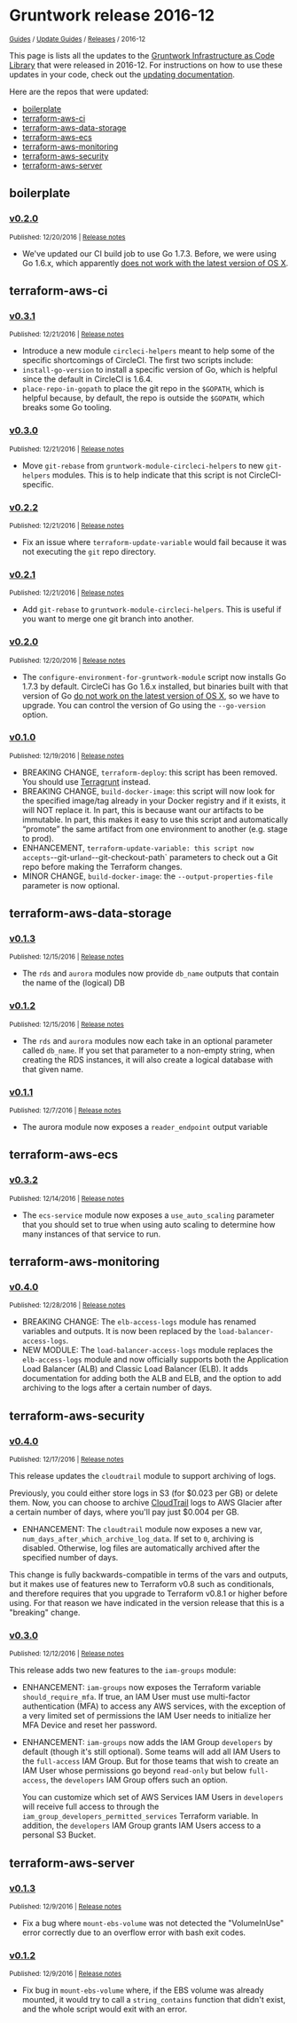
# Gruntwork release 2016-12

<p style={{marginTop: "-25px"}}><small><a href="/guides">Guides</a> / <a href="/guides/stay-up-to-date">Update Guides</a> / <a href="/guides/stay-up-to-date/releases">Releases</a> / 2016-12</small></p>

This page is lists all the updates to the [Gruntwork Infrastructure as Code 
Library](https://gruntwork.io/infrastructure-as-code-library/) that were released in 2016-12. For instructions 
on how to use these updates in your code, check out the [updating 
documentation](/guides/working-with-code/using-modules#updating).

Here are the repos that were updated:

- [boilerplate](#boilerplate)
- [terraform-aws-ci](#terraform-aws-ci)
- [terraform-aws-data-storage](#terraform-aws-data-storage)
- [terraform-aws-ecs](#terraform-aws-ecs)
- [terraform-aws-monitoring](#terraform-aws-monitoring)
- [terraform-aws-security](#terraform-aws-security)
- [terraform-aws-server](#terraform-aws-server)


## boilerplate


### [v0.2.0](https://github.com/gruntwork-io/boilerplate/releases/tag/v0.2.0)

<p style={{marginTop: "-20px", marginBottom: "10px"}}>
  <small>Published: 12/20/2016 | <a href="https://github.com/gruntwork-io/boilerplate/releases/tag/v0.2.0">Release notes</a></small>
</p>

<div style={{"overflow":"hidden","textOverflow":"ellipsis","display":"-webkit-box","WebkitLineClamp":10,"lineClamp":10,"WebkitBoxOrient":"vertical"}}>

  - We've updated our CI build job to use Go 1.7.3. Before, we were using Go 1.6.x, which apparently [does not work with the latest version of OS X](https://golang.org/doc/go1.7#ports). 


</div>



## terraform-aws-ci


### [v0.3.1](https://github.com/gruntwork-io/terraform-aws-ci/releases/tag/v0.3.1)

<p style={{marginTop: "-20px", marginBottom: "10px"}}>
  <small>Published: 12/21/2016 | <a href="https://github.com/gruntwork-io/terraform-aws-ci/releases/tag/v0.3.1">Release notes</a></small>
</p>

<div style={{"overflow":"hidden","textOverflow":"ellipsis","display":"-webkit-box","WebkitLineClamp":10,"lineClamp":10,"WebkitBoxOrient":"vertical"}}>

  - Introduce a new module `circleci-helpers` meant to help some of the specific shortcomings of CircleCI. The first two scripts include:
  - `install-go-version` to install a specific version of Go, which is helpful since the default in CircleCI is 1.6.4.
  - `place-repo-in-gopath` to place the git repo in the `$GOPATH`, which is helpful because, by default, the repo is outside the `$GOPATH`, which breaks some Go tooling.


</div>


### [v0.3.0](https://github.com/gruntwork-io/terraform-aws-ci/releases/tag/v0.3.0)

<p style={{marginTop: "-20px", marginBottom: "10px"}}>
  <small>Published: 12/21/2016 | <a href="https://github.com/gruntwork-io/terraform-aws-ci/releases/tag/v0.3.0">Release notes</a></small>
</p>

<div style={{"overflow":"hidden","textOverflow":"ellipsis","display":"-webkit-box","WebkitLineClamp":10,"lineClamp":10,"WebkitBoxOrient":"vertical"}}>

  - Move `git-rebase` from `gruntwork-module-circleci-helpers` to new `git-helpers` modules. This is to help indicate that this script is not CircleCI-specific.


</div>


### [v0.2.2](https://github.com/gruntwork-io/terraform-aws-ci/releases/tag/v0.2.2)

<p style={{marginTop: "-20px", marginBottom: "10px"}}>
  <small>Published: 12/21/2016 | <a href="https://github.com/gruntwork-io/terraform-aws-ci/releases/tag/v0.2.2">Release notes</a></small>
</p>

<div style={{"overflow":"hidden","textOverflow":"ellipsis","display":"-webkit-box","WebkitLineClamp":10,"lineClamp":10,"WebkitBoxOrient":"vertical"}}>

  - Fix an issue where `terraform-update-variable` would fail because it was not executing the `git` repo directory.


</div>


### [v0.2.1](https://github.com/gruntwork-io/terraform-aws-ci/releases/tag/v0.2.1)

<p style={{marginTop: "-20px", marginBottom: "10px"}}>
  <small>Published: 12/21/2016 | <a href="https://github.com/gruntwork-io/terraform-aws-ci/releases/tag/v0.2.1">Release notes</a></small>
</p>

<div style={{"overflow":"hidden","textOverflow":"ellipsis","display":"-webkit-box","WebkitLineClamp":10,"lineClamp":10,"WebkitBoxOrient":"vertical"}}>

  - Add `git-rebase` to `gruntwork-module-circleci-helpers`. This is useful if you want to merge one git branch into another.


</div>


### [v0.2.0](https://github.com/gruntwork-io/terraform-aws-ci/releases/tag/v0.2.0)

<p style={{marginTop: "-20px", marginBottom: "10px"}}>
  <small>Published: 12/20/2016 | <a href="https://github.com/gruntwork-io/terraform-aws-ci/releases/tag/v0.2.0">Release notes</a></small>
</p>

<div style={{"overflow":"hidden","textOverflow":"ellipsis","display":"-webkit-box","WebkitLineClamp":10,"lineClamp":10,"WebkitBoxOrient":"vertical"}}>

  - The `configure-environment-for-gruntwork-module` script now installs Go 1.7.3 by default. CircleCi has Go 1.6.x installed, but binaries built with that version of Go [do not work on the latest version of OS X](https://golang.org/doc/go1.7#ports), so we have to upgrade. You can control the version of Go using the `--go-version` option. 


</div>


### [v0.1.0](https://github.com/gruntwork-io/terraform-aws-ci/releases/tag/v0.1.0)

<p style={{marginTop: "-20px", marginBottom: "10px"}}>
  <small>Published: 12/19/2016 | <a href="https://github.com/gruntwork-io/terraform-aws-ci/releases/tag/v0.1.0">Release notes</a></small>
</p>

<div style={{"overflow":"hidden","textOverflow":"ellipsis","display":"-webkit-box","WebkitLineClamp":10,"lineClamp":10,"WebkitBoxOrient":"vertical"}}>

  - BREAKING CHANGE, `terraform-deploy`: this script has been removed. You should use [Terragrunt](https://github.com/gruntwork-io/terragrunt) instead.
- BREAKING CHANGE, `build-docker-image`: this script will now look for the specified image/tag already in your Docker registry and if it exists, it will NOT replace it. In part, this is because want our artifacts to be immutable. In part, this makes it easy to use this script and automatically “promote” the same artifact from one environment to another (e.g. stage to prod). 
- ENHANCEMENT, `terraform-update-variable: this script now accepts`--git-url`and`--git-checkout-path` parameters to check out a Git repo before making the Terraform changes.
- MINOR CHANGE, `build-docker-image`: the `--output-properties-file` parameter is now optional.


</div>



## terraform-aws-data-storage


### [v0.1.3](https://github.com/gruntwork-io/terraform-aws-data-storage/releases/tag/v0.1.3)

<p style={{marginTop: "-20px", marginBottom: "10px"}}>
  <small>Published: 12/15/2016 | <a href="https://github.com/gruntwork-io/terraform-aws-data-storage/releases/tag/v0.1.3">Release notes</a></small>
</p>

<div style={{"overflow":"hidden","textOverflow":"ellipsis","display":"-webkit-box","WebkitLineClamp":10,"lineClamp":10,"WebkitBoxOrient":"vertical"}}>

  - The `rds` and `aurora` modules now provide `db_name` outputs that contain the name of the (logical) DB


</div>


### [v0.1.2](https://github.com/gruntwork-io/terraform-aws-data-storage/releases/tag/v0.1.2)

<p style={{marginTop: "-20px", marginBottom: "10px"}}>
  <small>Published: 12/15/2016 | <a href="https://github.com/gruntwork-io/terraform-aws-data-storage/releases/tag/v0.1.2">Release notes</a></small>
</p>

<div style={{"overflow":"hidden","textOverflow":"ellipsis","display":"-webkit-box","WebkitLineClamp":10,"lineClamp":10,"WebkitBoxOrient":"vertical"}}>

  - The `rds` and `aurora` modules now each take in an optional parameter called `db_name`. If you set that parameter to a non-empty string, when creating the RDS instances, it will also create a logical database with that given name.


</div>


### [v0.1.1](https://github.com/gruntwork-io/terraform-aws-data-storage/releases/tag/v0.1.1)

<p style={{marginTop: "-20px", marginBottom: "10px"}}>
  <small>Published: 12/7/2016 | <a href="https://github.com/gruntwork-io/terraform-aws-data-storage/releases/tag/v0.1.1">Release notes</a></small>
</p>

<div style={{"overflow":"hidden","textOverflow":"ellipsis","display":"-webkit-box","WebkitLineClamp":10,"lineClamp":10,"WebkitBoxOrient":"vertical"}}>

  - The aurora module now exposes a `reader_endpoint` output variable


</div>



## terraform-aws-ecs


### [v0.3.2](https://github.com/gruntwork-io/terraform-aws-ecs/releases/tag/v0.3.2)

<p style={{marginTop: "-20px", marginBottom: "10px"}}>
  <small>Published: 12/14/2016 | <a href="https://github.com/gruntwork-io/terraform-aws-ecs/releases/tag/v0.3.2">Release notes</a></small>
</p>

<div style={{"overflow":"hidden","textOverflow":"ellipsis","display":"-webkit-box","WebkitLineClamp":10,"lineClamp":10,"WebkitBoxOrient":"vertical"}}>

  - The `ecs-service` module now exposes a `use_auto_scaling` parameter that you should set to true when using auto scaling to determine how many instances of that service to run.


</div>



## terraform-aws-monitoring


### [v0.4.0](https://github.com/gruntwork-io/terraform-aws-monitoring/releases/tag/v0.4.0)

<p style={{marginTop: "-20px", marginBottom: "10px"}}>
  <small>Published: 12/28/2016 | <a href="https://github.com/gruntwork-io/terraform-aws-monitoring/releases/tag/v0.4.0">Release notes</a></small>
</p>

<div style={{"overflow":"hidden","textOverflow":"ellipsis","display":"-webkit-box","WebkitLineClamp":10,"lineClamp":10,"WebkitBoxOrient":"vertical"}}>

  - BREAKING CHANGE: The `elb-access-logs` module has renamed variables and outputs. It is now been replaced by the `load-balancer-access-logs`.
- NEW MODULE: The `load-balancer-access-logs` module replaces the `elb-access-logs` module and now officially supports both the Application Load Balancer (ALB) and Classic Load Balancer (ELB). It adds documentation for adding both the ALB and ELB, and the option to add archiving to the logs after a certain number of days.


</div>



## terraform-aws-security


### [v0.4.0](https://github.com/gruntwork-io/terraform-aws-security/releases/tag/v0.4.0)

<p style={{marginTop: "-20px", marginBottom: "10px"}}>
  <small>Published: 12/17/2016 | <a href="https://github.com/gruntwork-io/terraform-aws-security/releases/tag/v0.4.0">Release notes</a></small>
</p>

<div style={{"overflow":"hidden","textOverflow":"ellipsis","display":"-webkit-box","WebkitLineClamp":10,"lineClamp":10,"WebkitBoxOrient":"vertical"}}>

  This release updates the `cloudtrail` module to support archiving of logs. 

Previously, you could either store logs in S3 (for $0.023 per GB) or delete them. Now, you can choose to archive [CloudTrail](https://aws.amazon.com/cloudtrail/) logs to AWS Glacier after a certain number of days, where you'll pay just $0.004 per GB.
- ENHANCEMENT: The `cloudtrail` module now exposes a new var, `num_days_after_which_archive_log_data`. If set to `0`, archiving is disabled. Otherwise, log files are automatically archived after the specified number of days.

This change is fully backwards-compatible in terms of the vars and outputs, but it makes use of features new to Terraform v0.8 such as conditionals, and therefore requires that you upgrade to Terraform v0.8.1  or higher before using. For that reason we have indicated in the version release that this is a "breaking" change.


</div>


### [v0.3.0](https://github.com/gruntwork-io/terraform-aws-security/releases/tag/v0.3.0)

<p style={{marginTop: "-20px", marginBottom: "10px"}}>
  <small>Published: 12/12/2016 | <a href="https://github.com/gruntwork-io/terraform-aws-security/releases/tag/v0.3.0">Release notes</a></small>
</p>

<div style={{"overflow":"hidden","textOverflow":"ellipsis","display":"-webkit-box","WebkitLineClamp":10,"lineClamp":10,"WebkitBoxOrient":"vertical"}}>

  This release adds two new features to the `iam-groups` module:
- ENHANCEMENT: `iam-groups` now exposes the Terraform variable `should_require_mfa`. If true, an IAM User must use multi-factor authentication (MFA) to access any AWS services, with the exception of a very limited set of permissions the IAM User needs to initialize her MFA Device and reset her password.
- ENHANCEMENT: `iam-groups` now adds the IAM Group `developers` by default (though it's still optional). Some teams will add all IAM Users to the `full-access` IAM Group. But for those teams that wish to create an IAM User whose permissions go beyond `read-only` but below `full-access`, the `developers` IAM Group offers such an option. 
  
  You can customize which set of AWS Services IAM Users in `developers` will receive full access to through the `iam_group_developers_permitted_services` Terraform variable. In addition, the `developers` IAM Group grants IAM Users access to a personal S3 Bucket.


</div>



## terraform-aws-server


### [v0.1.3](https://github.com/gruntwork-io/terraform-aws-server/releases/tag/v0.1.3)

<p style={{marginTop: "-20px", marginBottom: "10px"}}>
  <small>Published: 12/9/2016 | <a href="https://github.com/gruntwork-io/terraform-aws-server/releases/tag/v0.1.3">Release notes</a></small>
</p>

<div style={{"overflow":"hidden","textOverflow":"ellipsis","display":"-webkit-box","WebkitLineClamp":10,"lineClamp":10,"WebkitBoxOrient":"vertical"}}>

  - Fix a bug where `mount-ebs-volume` was not detected the "VolumeInUse" error correctly due to an overflow error with bash exit codes.


</div>


### [v0.1.2](https://github.com/gruntwork-io/terraform-aws-server/releases/tag/v0.1.2)

<p style={{marginTop: "-20px", marginBottom: "10px"}}>
  <small>Published: 12/9/2016 | <a href="https://github.com/gruntwork-io/terraform-aws-server/releases/tag/v0.1.2">Release notes</a></small>
</p>

<div style={{"overflow":"hidden","textOverflow":"ellipsis","display":"-webkit-box","WebkitLineClamp":10,"lineClamp":10,"WebkitBoxOrient":"vertical"}}>

  - Fix bug in `mount-ebs-volume` where, if the EBS volume was already mounted, it would try to call a `string_contains` function that didn't exist, and the whole script would exit with an error.


</div>




<!-- ##DOCS-SOURCER-START
{
  "sourcePlugin": "releases",
  "hash": "75a03d272fc656941a13cd2044703ce7"
}
##DOCS-SOURCER-END -->
